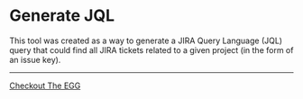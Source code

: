 # Generate JQL

This tool was created as a way to generate a JIRA Query Language (JQL) query that could find all JIRA tickets related to a given project (in the form of an issue key).</p>

-----

[Checkout The EGG](https://dejai.github.io/iris/tools/generateJQL/)
